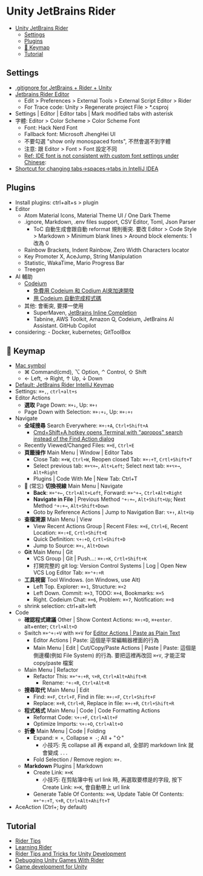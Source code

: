 # Unity JetBrains Rider

<!-- TOC -->
* [Unity JetBrains Rider](#unity-jetbrains-rider)
  * [Settings](#settings)
  * [Plugins](#plugins)
  * [🥇 Keymap](#-keymap)
  * [Tutorial](#tutorial)
<!-- TOC -->

## Settings

- [.gitignore for JetBrains + Rider + Unity](https://www.toptal.com/developers/gitignore/api/jetbrains+all,rider,unity)
- [Jetbrains Rider Editor](https://docs.unity3d.com/Packages/com.unity.ide.rider@3.0/manual/using-the-jetbrains-rider-editor-package.html)
  - Edit > Preferences > External Tools > External Script Editor > Rider
  - For Trace code: Unity > Regenerate project File > *.csproj
- Settings | Editor | Editor tabs | Mark modified tabs with asterisk
- 字體: Editor > Color Scheme > Color Scheme Font
  - Font: Hack Nerd Font
  - Fallback font: Microsoft JhengHei UI
  - 不要勾選 "show only monospaced fonts", 不然會選不到字體
  - 注意: 跟 Editor > Font > Font 設定不同
  - [Ref: IDE font is not consistent with custom font settings under Chinese](https://youtrack.jetbrains.com/issue/RIDER-89585/IDE-font-is-not-consistent-with-custom-font-settings-under-Chinese):
- [Shortcut for changing tabs->spaces->tabs in IntelliJ IDEA](https://stackoverflow.com/questions/41532061/shortcut-for-changing-tabs-spaces-tabs-in-intellij-idea)

## Plugins

- Install plugins: ctrl+alt+s > plugin
- Editor
  - Atom Material Icons, Material Theme UI / One Dark Theme
  - .ignore, Markdown, .env files support, CSV Editor, Toml, Json Parser
    - ToC 自動生成會跟自動 reformat 規則衝突. 要改 Editor > Code Style > Markdown > Minimum blank lines > Around block elements: 1 改為 0
  - Rainbow Brackets, Indent Rainbow, Zero Width Characters locator
  - Key Promoter X, AceJump, String Manipulation
  - Statistic, WakaTime, Mario Progress Bar
  - Treegen
- AI 輔助
  - [Codeium](https://blog.user.today/github-copilot-ai-alternatives/#title_i-8)
    - [免費用 Codeium 和 Codium AI來加速開發](https://medium.com/@sarala0725/%E5%85%8D%E8%B2%BB%E7%94%A8codeium%E5%92%8Ccodium-ai%E4%BE%86%E5%8A%A0%E9%80%9F%E9%96%8B%E7%99%BC-d43c060a557d)
    - [用 Codeium 自動完成程式碼](https://b6land.github.io/Codeium_Intro/)
  - 其他: 會衝突, 要擇一使用
    - SuperMaven, [JetBrains Inline Completion](https://www.jetbrains.com/help/idea/full-line-code-completion.html)
    - Tabnine, AWS Toolkit, Amazon Q, Codeium, JetBrains AI Assistant. GitHub Copilot
- considering: - Docker, kubernetes; GitToolBox

## 🥇 Keymap

- [Mac symbol](https://gist.github.com/jlyonsmith/6992156f18c423fd1c5af068aa311fb5)
  - ⌘ Command(cmd), ⌥ Option, ⌃ Control, ⇧ Shift
  - ← Left, → Right, ↑ Up, ↓ Down
- [Default: JetBrains Rider IntelliJ Keymap](https://resources.jetbrains.com/storage/products/rider/docs/Rider_default_win_shortcuts.pdf)
- Settings: `⌘+,`, `ctrl+alt+s`
- Editor Actions
  - **選取** Page Down: `⌘+↓`, Up: `⌘+↑`
  -  Page Down with Selection: `⌘+⇧+↓`, Up: `⌘+⇧+↑`
- Navigate
  - **全域搜尋** Search Everywhere: `⌘+⇧+A`, `Ctrl+Shift+A`
    - [Cmd+Shift+A hotkey opens Terminal with "apropos" search instead of the Find Action dialog](https://intellij-support.jetbrains.com/hc/en-us/articles/360005137400-Cmd-Shift-A-hotkey-opens-Terminal-with-apropos-search-instead-of-the-Find-Action-dialog)
  - Recently Viewed/Changed Files: `⌘+E`, `Ctrl+E`
  - **頁籤操作** Main Menu | Window | Editor Tabs
    - Close Tab: `⌘+W`, `Ctrl+W`, Reopen closed Tab: `⌘+⇧+T`, `Crtl+Shift+T`
    - Select previous tab: `⌘+⌥+←`, `Alt+Left`; Select next tab: `⌘+⌥+→`, `Alt+Right`
    - Plugins | Code With Me | New Tab: Ctrl+T
  - 📝 (常忘) **切換視線** Main Menu | Navigate
    - **Back**: `⌘+⌃+←`, `Ctrl+Alt+Left`, Forward: `⌘+⌃+→`, `Ctrl+Alt+Right`
    - **Navigate in File** | Previous Method `⌃+⇧+←`, `Alt+Shift+Up`; Next Method `⌃+⇧+→`, `Alt+Shift+Down`
    - Goto by Reference Actions | Jump to Navigation Bar: `⌥+↑`, `Alt+Up`
  - **查檔溯源** Main Menu | View
    - View Recent Actions Group | Recent Files: `⌘+E`, `Ctrl+E`, Recent Location: `⌘+⇧+E`, `Crtl+Shift+E`
    - Quick Definition: `⌥+⇧+D`, `Crtl+Shift+D`
    - Jump to Source: `⌘+↓`, `Alt+Down`
  - **Git** Main Menu | Git
    - VCS Group | Git | Push...: `⌘+⇧+K`, `Crtl+Shift+K`
    - 打開完整的 git log: Version Control Systems | Log | Open New VCS Log Editor Tab: `⌘+⌃+⇧+R` 
  - **工具視窗** Tool Windows. (on Windows, use Alt)
    - Left Top. Explorer: `⌘+1`, Structure: `⌘+2`
    - Left Down. Commit: `⌘+3`, TODO: `⌘+4`, Bookmarks: `⌘+5`
    - Right. Codeium Chat: `⌘+6`, Problem: `⌘+7`, Notification: `⌘+8`
  - shrink selection: ctrl+alt+left
- Code
  - **確認程式建議** Other | Show Context Actions: `⌘+⇧+D`, `⌘+enter`. alt+enter; `Ctrl+Alt+D`
  - Switch `⌘+⌃+⇧+V` with `⌘+V` for [Editor Actions | Paste as Plain Text](https://stackoverflow.com/questions/76500225/rider-copying-and-pasting-text-from-word-pastes-as-image-link/79150716#79150716)
    - Editor Actions | Paste: 這個是平常編輯器裡面的行為
    - Main Menu | Edit | Cut/Copy/Paste Actions | Paste | Paste: 這個是側邊欄(例如 File System) 的行為. 要把這裡再改回 `⌘+V`, 才能正常 copy/paste 檔案 
  - Main Menu | Refactor
    - Refactor This: `⌘+⌃+⇧+R`, `⌥+R`, `Ctrl+Alt+Ahift+R`
      - Rename: `⌃+⇧+R`, `Ctrl+Alt+R`
  - **搜尋取代** Main Menu | Edit
    - Find: `⌘+F`, `Ctrl+F`, Find in file: `⌘+⇧+F`, `Ctrl+Shift+F`
    - Replace: `⌘+R`, `Ctrl+R`, Replace in file: `⌘+⇧+R`, `Ctrl+Shift+R`
  - **程式格式** Main Menu | Code | Code Formatting Actions
    - Reformat Code: `⌥+⇧+F`, `Ctrl+Alt+F`
    - Optimize Imports: `⌥+⇧+O`, `Ctrl+Alt+O`
  - **折疊** Main Menu | Code | Folding
    - Expand: `⌘ +`, Collapse `⌘ -`; All + "⇧"
      - 小技巧: 先 collapse all 再 expand all, 全部的 markdown link 就會變成 `...`
    - Fold Selection / Remove region: `⌘+.`
  - **Markdown** Plugins | Markdown
    - Create Link: `⌘+K`
      - 小技巧: 在剪貼簿中有 url link 時, 再選取要標是的字段, 按下 Create Link: `⌘+K`, 會自動帶上 url link
    - Generate Table Of Contents: `⌘+N`, Update Table Of Contents:  `⌘+⌃+⇧+T`, `⌥+R`, `Ctrl+Alt+Ahift+T`
- AceAction (Ctrl+; by default)

## Tutorial

- [Rider Tips](https://www.youtube.com/watch?v=2nWJSgmd-gE)
- [Learning Rider](https://www.jetbrains.com/rider/documentation/)
- [Rider Tips and Tricks for Unity Development](https://www.jetbrains.com/guide/gamedev/links/rider-tips-and-tricks-for-unity-development/)
- [Debugging Unity Games With Rider](https://www.jetbrains.com/guide/gamedev/links/debugging-unity-games-with-rider/)
- [Game development for Unity](https://www.jetbrains.com/help/rider/Unity.html)
